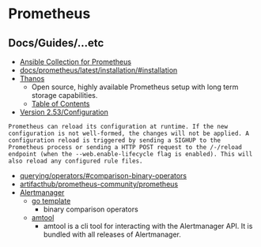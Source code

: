 # Prometheus


## Docs/Guides/...etc

* [Ansible Collection for Prometheus](https://github.com/prometheus-community/ansible)
* [docs/prometheus/latest/installation/#installation](https://prometheus.io/docs/prometheus/latest/installation/#installation)
* [Thanos](https://thanos.io/)
    * Open source, highly available Prometheus setup with long term storage capabilities.
    * [Table of Contents](https://thanos.io/tip/components/query.md/)
* [Version 2.53/Configuration](https://prometheus.io/docs/prometheus/2.53/configuration/configuration/)

```
Prometheus can reload its configuration at runtime. If the new configuration is not well-formed, the changes will not be applied. A configuration reload is triggered by sending a SIGHUP to the Prometheus process or sending a HTTP POST request to the /-/reload endpoint (when the --web.enable-lifecycle flag is enabled). This will also reload any configured rule files.
```

* [querying/operators/#comparison-binary-operators](https://prometheus.io/docs/prometheus/latest/querying/operators/#comparison-binary-operators)
* [artifacthub/prometheus-community/prometheus](https://artifacthub.io/packages/helm/prometheus-community/prometheus)
* [Alertmanager](https://prometheus.io/docs/alerting/latest/overview/)
    * [go template](https://pkg.go.dev/text/template)
        * binary comparison operators
    * [amtool](https://github.com/prometheus/alertmanager?tab=readme-ov-file#amtool)
        * amtool is a cli tool for interacting with the Alertmanager API. It is bundled with all releases of Alertmanager.